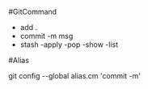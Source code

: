 #GitCommand
* add .
* commit -m <msg>msg</msg>
* stash -apply -pop -show -list


#Alias

git config --global alias.cm 'commit -m'
